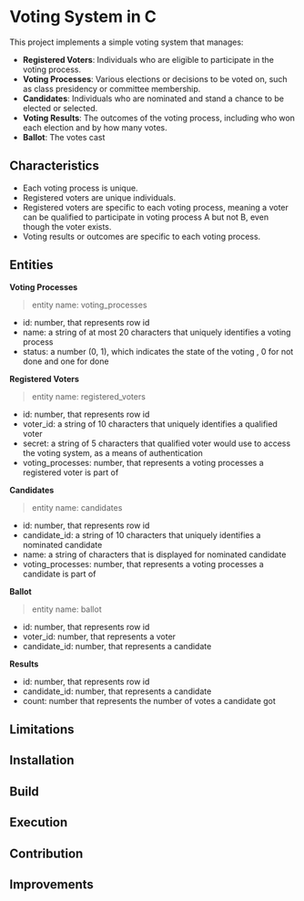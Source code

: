 # Voting System in C

This project implements a simple voting system that manages:

- **Registered Voters**: Individuals who are eligible to participate in the voting process.
- **Voting Processes**: Various elections or decisions to be voted on, such as class presidency or committee membership.
- **Candidates**: Individuals who are nominated and stand a chance to be elected or selected.
- **Voting Results**: The outcomes of the voting process, including who won each election and by how many votes.
- **Ballot**: The votes cast

## Characteristics

- Each voting process is unique.
- Registered voters are unique individuals.
- Registered voters are specific to each voting process, meaning a voter can be qualified to participate in voting process A but not B, even though the voter exists.
- Voting results or outcomes are specific to each voting process.

## Entities

**Voting Processes**

> entity name: voting_processes

- id: number, that represents row id
- name: a string of at most 20 characters that uniquely identifies a voting process
- status: a number (0, 1), which indicates the state of the voting , 0 for not done and one for done

**Registered Voters**

> entity name: registered_voters

- id: number, that represents row id
- voter_id: a string of 10 characters that uniquely identifies a qualified voter
- secret: a string of 5 characters that qualified voter would use to access the voting system, as a means of authentication
- voting_processes: number, that represents a voting processes a registered voter is part of

**Candidates**

> entity name: candidates

- id: number, that represents row id
- candidate_id: a string of 10 characters that uniquely identifies a nominated candidate
- name: a string of characters that is displayed for nominated candidate
- voting_processes: number, that represents a voting processes a candidate is part of

**Ballot**

> entity name: ballot

- id: number, that represents row id
- voter_id: number, that represents a voter
- candidate_id: number, that represents a candidate

**Results**

- id: number, that represents row id
- candidate_id: number, that represents a candidate
- count: number that represents the number of votes a candidate got

## Limitations

<!--
- with the database choice used
- the table design
-
-->

## Installation

## Build

## Execution

## Contribution

## Improvements
